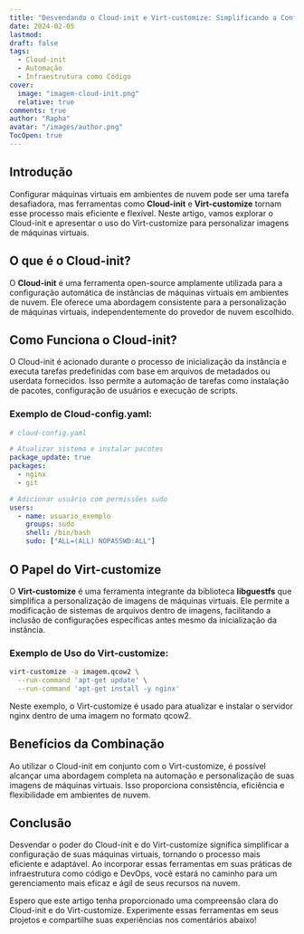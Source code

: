 ```yaml
---
title: "Desvendando o Cloud-init e Virt-customize: Simplificando a Configuração de Máquinas Virtuais"
date: 2024-02-05
lastmod: 
draft: false
tags:
  - Cloud-init
  - Automação
  - Infraestrutura como Código
cover:
  image: "imagem-cloud-init.png"
  relative: true
comments: true
author: "Rapha"
avatar: "/images/author.png"
TocOpen: true
---
```

## Introdução

Configurar máquinas virtuais em ambientes de nuvem pode ser uma tarefa desafiadora, mas ferramentas como **Cloud-init** e **Virt-customize** tornam esse processo mais eficiente e flexível. Neste artigo, vamos explorar o Cloud-init e apresentar o uso do Virt-customize para personalizar imagens de máquinas virtuais.

## O que é o Cloud-init?

O **Cloud-init** é uma ferramenta open-source amplamente utilizada para a configuração automática de instâncias de máquinas virtuais em ambientes de nuvem. Ele oferece uma abordagem consistente para a personalização de máquinas virtuais, independentemente do provedor de nuvem escolhido.

## Como Funciona o Cloud-init?

O Cloud-init é acionado durante o processo de inicialização da instância e executa tarefas predefinidas com base em arquivos de metadados ou userdata fornecidos. Isso permite a automação de tarefas como instalação de pacotes, configuração de usuários e execução de scripts.

### Exemplo de Cloud-config.yaml:

```yaml
# cloud-config.yaml

# Atualizar sistema e instalar pacotes
package_update: true
packages:
  - nginx
  - git

# Adicionar usuário com permissões sudo
users:
  - name: usuario_exemplo
    groups: sudo
    shell: /bin/bash
    sudo: ["ALL=(ALL) NOPASSWD:ALL"]
```

## O Papel do Virt-customize

O **Virt-customize** é uma ferramenta integrante da biblioteca **libguestfs** que simplifica a personalização de imagens de máquinas virtuais. Ele permite a modificação de sistemas de arquivos dentro de imagens, facilitando a inclusão de configurações específicas antes mesmo da inicialização da instância.

### Exemplo de Uso do Virt-customize:

```bash
virt-customize -a imagem.qcow2 \
  --run-command 'apt-get update' \
  --run-command 'apt-get install -y nginx'
```

Neste exemplo, o Virt-customize é usado para atualizar e instalar o servidor nginx dentro de uma imagem no formato qcow2.

## Benefícios da Combinação

Ao utilizar o Cloud-init em conjunto com o Virt-customize, é possível alcançar uma abordagem completa na automação e personalização de suas imagens de máquinas virtuais. Isso proporciona consistência, eficiência e flexibilidade em ambientes de nuvem.

## Conclusão

Desvendar o poder do Cloud-init e do Virt-customize significa simplificar a configuração de suas máquinas virtuais, tornando o processo mais eficiente e adaptável. Ao incorporar essas ferramentas em suas práticas de infraestrutura como código e DevOps, você estará no caminho para um gerenciamento mais eficaz e ágil de seus recursos na nuvem.

Espero que este artigo tenha proporcionado uma compreensão clara do Cloud-init e do Virt-customize. Experimente essas ferramentas em seus projetos e compartilhe suas experiências nos comentários abaixo!